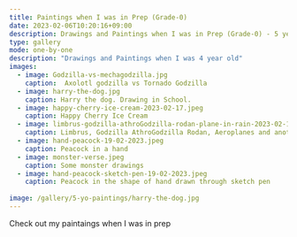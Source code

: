 ```yaml
---
title: Paintings when I was in Prep (Grade-0)
date: 2023-02-06T10:20:16+09:00
description: Drawings and Paintings when I was in Prep (Grade-0) - 5 years old
type: gallery
mode: one-by-one
description: "Drawings and Paintings when I was 4 year old"
images:
  - image: Godzilla-vs-mechagodzilla.jpg
    caption:  Axolotl godzilla vs Tornado Godzilla
  - image: harry-the-dog.jpg
    caption: Harry the dog. Drawing in School.
  - image: happy-cherry-ice-cream-2023-02-17.jpeg
    caption: Happy Cherry Ice Cream
  - image: limbrus-godzilla-athroGodzilla-rodan-plane-in-rain-2023-02-17.jpeg
    caption: Limbrus, Godzilla AthroGodzilla Rodan, Aeroplanes and another Limbrus in rain. Painted on 17-02-2023
  - image: hand-peacock-19-02-2023.jpeg
    caption: Peacock in a hand
  - image: monster-verse.jpeg
    caption: Some monster drawings
  - image: hand-peacock-sketch-pen-19-02-2023.jpeg
    caption: Peacock in the shape of hand drawn through sketch pen
    
image: /gallery/5-yo-paintings/harry-the-dog.jpg
---
```


Check out my paintaings when I was in prep